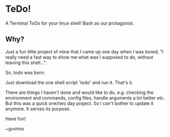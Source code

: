# TeDo!
A Terminal ToDo for your linux shell! Bash as our protagonist.


## Why?
Just a fun little project of mine that I came up one day when I was bored; "I really need a fast way to show me what was I supposed to do, without leaving this shell...".

So, todo was born.

Just download the one shell script 'todo' and run it. That's it.

There are things I haven't done and would like to do, e.g. checking the environment and commands, config files, handle arguments a lot better etc. But this was a quick one/two day project. So I can't bother to update it anymore. It serves its purpose.


Have fun!


~gvoima
